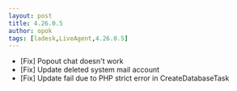 ```yaml
---
layout: post
title: 4.26.0.5
author: opok
tags: [ladesk,LiveAgent,4.26.0.5]
---
```


- [Fix] Popout chat doesn't work
- [Fix] Update deleted system mail account
- [Fix] Update fail due to PHP strict error in CreateDatabaseTask
